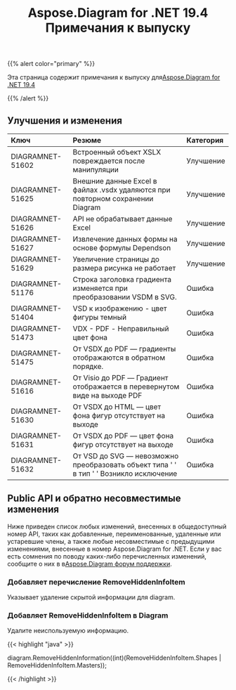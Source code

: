 ﻿---
title: Aspose.Diagram for .NET 19.4 Примечания к выпуску
type: docs
weight: 90
url: /ru/net/aspose-diagram-for-net-19-4-release-notes/
---
{{% alert color="primary" %}} 

Эта страница содержит примечания к выпуску для[Aspose.Diagram for .NET 19.4](https://www.nuget.org/packages/Aspose.Diagram/19.4.0)

{{% /alert %}} 
## **Улучшения и изменения**

|**Ключ**|**Резюме**|**Категория**|
|:- |:- |:- |
|DIAGRAMNET-51602|Встроенный объект XSLX повреждается после манипуляции|Улучшение|
|DIAGRAMNET-51625|Внешние данные Excel в файлах .vsdx удаляются при повторном сохранении Diagram|Улучшение|
|DIAGRAMNET-51626|API не обрабатывает данные Excel|Улучшение|
|DIAGRAMNET-51627|Извлечение данных формы на основе формулы Dependson|Улучшение|
|DIAGRAMNET-51629|Увеличение страницы до размера рисунка не работает|Улучшение|
|DIAGRAMNET-51176|Строка заголовка градиента изменяется при преобразовании VSDM в SVG.|Ошибка|
|DIAGRAMNET-51404|VSD к изображению - цвет фигуры темный|Ошибка|
|DIAGRAMNET-51473|VDX - PDF - Неправильный цвет фона|Ошибка|
|DIAGRAMNET-51475|От VSDX до PDF — градиенты отображаются в обратном порядке.|Ошибка|
|DIAGRAMNET-51616|От Visio до PDF — Градиент отображается в перевернутом виде на выходе PDF|Ошибка|
|DIAGRAMNET-51630|От VSDX до HTML — цвет фона фигур отсутствует на выходе|Ошибка|
|DIAGRAMNET-51631|От VSDX до PDF — цвет фона фигур отсутствует на выходе|Ошибка|
|DIAGRAMNET-51632|От VSD до SVG — невозможно преобразовать объект типа ' ' в тип ' ' Возникло исключение|Ошибка|

## **Public API и обратно несовместимые изменения**
Ниже приведен список любых изменений, внесенных в общедоступный номер API, таких как добавленные, переименованные, удаленные или устаревшие члены, а также любые несовместимые с предыдущими изменениями, внесенные в номер Aspose.Diagram for .NET. Если у вас есть сомнения по поводу каких-либо перечисленных изменений, сообщите о них в в[Aspose.Diagram форум поддержки](https://forum.aspose.com/c/diagram/17).
### **Добавляет перечисление RemoveHiddenInfoItem**
Указывает удаление скрытой информации для diagram.
### **Добавляет RemoveHiddenInfoItem в Diagram**
Удалите неиспользуемую информацию.

{{< highlight "java" >}}

diagram.RemoveHiddenInformation((int)(RemoveHiddenInfoItem.Shapes | RemoveHiddenInfoItem.Masters));

{{< /highlight >}}

